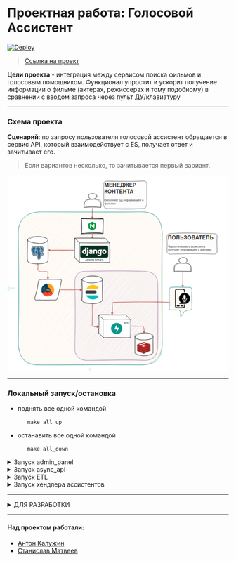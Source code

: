 # Проектная работа: Голосовой Ассистент

[![Deploy](https://github.com/MATwave/graduate_work/actions/workflows/deploy.yml/badge.svg)](https://github.com/MATwave/graduate_work/actions/workflows/deploy.yml)
> [Ссылка на проект](https://github.com/MATwave/graduate_work)

__Цели проекта__ - интеграция между сервисом поиска фильмов и голосовым помощником. Функционал упростит и ускорит
получение информации о фильме (актерах, режиссерах и тому подобному) в сравнении с вводом запроса через пульт
ДУ/клавиатуру

---

### Схема проекта

__Сценарий__: по запросу пользователя голосовой ассистент обращается в сервис API, который взаимодействует с ES,
получает ответ и зачитывает его.
> Если вариантов несколько, то зачитывается первый вариант.

![схема](/scheme/схума.png)

---

### Локальный запуск/остановка

- поднять все одной командой
  ```commandline
     make all_up
  ```
- останавить все одной командой
  ```commandline
     make all_down
  ```

<details><summary>Запуск admin_panel</summary>

- Запуск
  ```makefile
  make admin_panel_up
  ```
    - Запускается контейнеры Docker в фоновом режиме
    - выполнение миграций базы данных внутри контейнера
    - собираются статические файлы
    - создастся суперпользователь | логин: `admin`, пароль: `admin`
      > доступ по [ссылке](http://localhost/admin)

- Для первичного наполнения данными

    ```makefile
      make admin_panel_fill_db
    ```
    - исполняется скрипт переноса данных из sqlite в psql
    - тестируется полнота переноса

- Тесты
    - полнота переноса данных из sqlite в psql:
        - ```makefile
        make admin_panel_test_fill
        ```

- Остановка
    ```makefile
      make admin_panel_down
    ```

</details>

<details><summary>Запуск async_api</summary>

- Запуск
    ```makefile
    make async_api_up
    ```
    - Запускается контейнеры Docker в фоновом режиме (elasticsearch, redis, fastapi, nginx)
      > доступ к апи по [ссылке](http://localhost:81/api/openapi)

- Тесты
    - Тесты для Postman `APItests.postman_collection.json` находятся в папке tests
    - Запуск и анализ тестов непосредственно в тестовом окружении (*по умолчанию запускаются все тесты из папки
      tests/funcrional/src*)
      ```commandline
      make async_api_test_up
      ```
      *команда запустит и выведет результат тестов*
    - остановка
      ```commandline
      make async_api_test_down
      ```    

- остановка
    ```makefile
    make async_api_down
    ```

</details>

<details><summary>Запуск ETL</summary>

- Запуск
    ```makefile
    make etl_up
    ```
    - Создается индекс `movies`,`person`,`genre` (если нет)  в Elasticsearch;
    - Запускается отслеживание изменений в таблицах `film_work`, `person`, `genre`.

- остановка
    ```makefile
    make etl_down
    ```
- тесты:
    - Файл с тестами `ETLTests.json` для Postman находится в корне проекта.

</details>

<details><summary>Запуск хендлера ассистентов</summary>

- Запуск
    ```makefile
    make assistents_up
    ```

- остановка
    ```makefile
    make assistents_down
    ```
- тесты:
    - 

</details>

___

<details><summary>ДЛЯ РАЗРАБОТКИ</summary>

Находясь в корне проекта - включи пре-коммит

  ```commandline
  $ pre-commit install
  $ pre-commit autoupdate
  ```

Проверь работоспособность

  ```commandline
  $ pre-commit run --all-files
  ```

</details>

---

#### Над проектом работали:

- [Антон Калужин](https://github.com/AnswerKAS)
- [Станислав Матвеев](https://github.com/MATwave)
